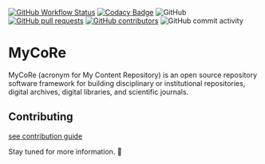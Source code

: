 [![GitHub Workflow Status](https://img.shields.io/github/workflow/status/MyCoRe-Org/mycore/test?logo=Github)](https://github.com/MyCoRe-Org/mycore/actions) [![Codacy Badge](https://app.codacy.com/project/badge/Grade/169435230bf44be6a457ea4c6b0041ea)](https://www.codacy.com/gh/MyCoRe-Org/mycore/dashboard?utm_source=github.com&amp;utm_medium=referral&amp;utm_content=MyCoRe-Org/mycore&amp;utm_campaign=Badge_Grade) ![GitHub](https://img.shields.io/github/license/MyCoRe-Org/mycore) [![GitHub pull requests](https://img.shields.io/github/issues-pr/MyCoRe-Org/mycore?logo=git&logoColor=white)](https://github.com/MyCoRe-Org/mycore/pulls) [![GitHub contributors](https://img.shields.io/github/contributors/MyCoRe-Org/mycore)](https://github.com/MyCoRe-Org/mycore/graphs/contributors) ![GitHub commit activity](https://img.shields.io/github/commit-activity/m/MyCoRe-Org/mycore)
# MyCoRe

MyCoRe (acronym for My Content Repository) is an open source repository software framework for building disciplinary or institutional repositories, digital archives, digital libraries, and scientific journals.

## Contributing
[see contribution guide](CONTRIBUTING.md)


Stay tuned for more information. :bow:
